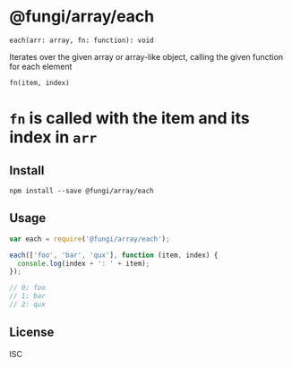 @fungi/array/each
=================

    each(arr: array, fn: function): void

Iterates over the given array or array-like object, calling the given function
for each element

    fn(item, index)

`fn` is called with the item and its index in `arr`
=
Install
-------

    npm install --save @fungi/array/each

Usage
-----

```js
var each = require('@fungi/array/each');

each(['foo', 'bar', 'qux'], function (item, index) {
  console.log(index + ': ' + item);
});

// 0: foo
// 1: bar
// 2: qux
```

License
-------

ISC
